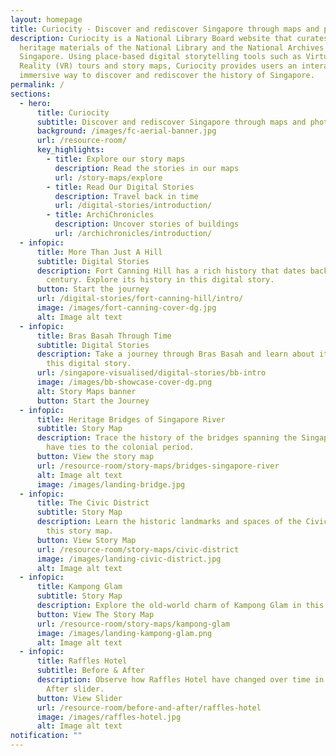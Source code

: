 ```yaml
---
layout: homepage
title: Curiocity - Discover and rediscover Singapore through maps and photographs
description: Curiocity is a National Library Board website that curates the
  heritage materials of the National Library and the National Archives of
  Singapore. Using place-based digital storytelling tools such as Virtual
  Reality (VR) tours and story maps, Curiocity provides users an interactive and
  immersive way to discover and rediscover the history of Singapore.
permalink: /
sections:
  - hero:
      title: Curiocity
      subtitle: Discover and rediscover Singapore through maps and photographs
      background: /images/fc-aerial-banner.jpg
      url: /resource-room/
      key_highlights:
        - title: Explore our story maps
          description: Read the stories in our maps
          url: /story-maps/explore
        - title: Read Our Digital Stories
          description: Travel back in time
          url: /digital-stories/introduction/
        - title: ArchiChronicles
          description: Uncover stories of buildings
          url: /archichronicles/introduction/
  - infopic:
      title: More Than Just A Hill
      subtitle: Digital Stories
      description: Fort Canning Hill has a rich history that dates back to the 14th
        century. Explore its history in this digital story.
      button: Start the journey
      url: /digital-stories/fort-canning-hill/intro/
      image: /images/fort-canning-cover-dg.jpg
      alt: Image alt text
  - infopic:
      title: Bras Basah Through Time
      subtitle: Digital Stories
      description: Take a journey through Bras Basah and learn about its history in
        this digital story.
      url: /singapore-visualised/digital-stories/bb-intro
      image: /images/bb-showcase-cover-dg.png
      alt: Story Maps banner
      button: Start the Journey
  - infopic:
      title: Heritage Bridges of Singapore River
      subtitle: Story Map
      description: Trace the history of the bridges spanning the Singapore River that
        have ties to the colonial period.
      button: View the story map
      url: /resource-room/story-maps/bridges-singapore-river
      alt: Image alt text
      image: /images/landing-bridge.jpg
  - infopic:
      title: The Civic District
      subtitle: Story Map
      description: Learn the historic landmarks and spaces of the Civic District in
        this story map.
      button: View Story Map
      url: /resource-room/story-maps/civic-district
      image: /images/landing-civic-district.jpg
      alt: Image alt text
  - infopic:
      title: Kampong Glam
      subtitle: Story Map
      description: Explore the old-world charm of Kampong Glam in this story map.
      button: View The Story Map
      url: /resource-room/story-maps/kampong-glam
      image: /images/landing-kampong-glam.png
      alt: Image alt text
  - infopic:
      title: Raffles Hotel
      subtitle: Before & After
      description: Observe how Raffles Hotel have changed over time in this Before &
        After slider.
      button: View Slider
      url: /resource-room/before-and-after/raffles-hotel
      image: /images/raffles-hotel.jpg
      alt: Image alt text
notification: ""
---
```

